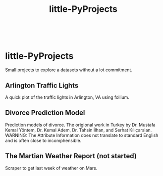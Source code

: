 
  <h1><p align="center">
little-PyProjects</h1><br>
  <br><br
</p>  </h1>


# little-PyProjects
Small projects to explore a datasets without a lot commitment. 

## Arlington Traffic Lights
A quick plot of the traffic lights in Arlington, VA using follium. 

## Divorce Prediction Model
Prediction models of divorce. The origional work in Turkey by Dr. Mustafa Kemal Yöntem, Dr. Kemal Adem, Dr. Tahsin İlhan, and Serhat Kılıçarslan.
WARNING: The Attribute Information does not translate to standard English and is often close to incomphensible.

## The Martian Weather Report (not started)
Scraper to get last week of weather on Mars.

